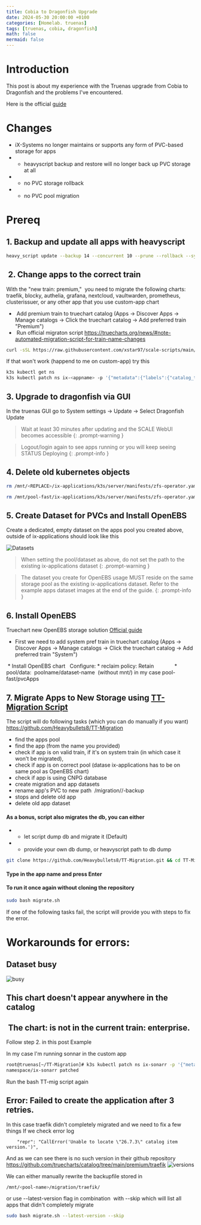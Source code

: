```yaml
---
title: Cobia to Dragonfish Upgrade
date: 2024-05-30 20:00:00 +0100
categories: [Homelab. truenas]
tags: [truenas, cobia, dragonfish]
math: false
mermaid: false
---
```



# Introduction
This post is about my experience with the Truenas upgrade from Cobia to Dragonfish and the problems I've encountered.

Here is the official [guide](https://truecharts.org/scale/migrations/cobia-dragonfish/)

# Changes
* iX-Systems no longer maintains or supports any form of PVC-based storage for apps
* * heavyscript backup and restore will no longer back up PVC storage at all
* * no PVC storage rollback
* * no PVC pool migration

# Prereq

## 1. Backup and update all apps with heavyscript
```bash
heavy_script update --backup 14 --concurrent 10 --prune --rollback --sync --self-update --include-major --major
```

##  2. Change apps to the correct train
With the "new train: premium,"  you need to migrate the following charts:
traefik, blocky, authelia, grafana, nextcloud, vaultwarden, prometheus, clusterissuer, or any other app that you use custom-app chart
*  Add premium train to truechart catalog (Apps -> Discover Apps -> Manage catalogs -> Click the truechart catalog -> Add preferred train "Premium")
*  Run official migraton script https://truecharts.org/news/#note-automated-migration-script-for-train-name-changes
```bash
curl -sSL https://raw.githubusercontent.com/xstar97/scale-scripts/main/scripts/patchTCTrains.sh | bash --
```

If that won't work (happend to me on custom-app) try this

```bash
k3s kubectl get ns
k3s kubectl patch ns ix-<appname> -p '{"metadata":{"labels":{"catalog_train":"premium"}}}'
```

## 3. Upgrade to dragonfish via GUI
In the truenas GUI go to System settings -> Update -> Select Dragonfish Update

> Wait at least 30 minutes after updating and the SCALE WebUI becomes accessible
{: .prompt-warning }

> Logout/login again to see apps running or you will keep seeing STATUS Deploying
{: .prompt-info }

## 4. Delete old kubernetes objects
```bash
rm /mnt/<REPLACE>/ix-applications/k3s/server/manifests/zfs-operator.yaml && sudo k3s kubectl delete -f https://truecharts.org/openebsrem.yaml && sudo k3s kubectl delete storageClass openebs-zfspv-default

rm /mnt/pool-fast/ix-applications/k3s/server/manifests/zfs-operator.yaml && sudo k3s kubectl delete -f https://truecharts.org/openebsrem.yaml && sudo k3s kubectl delete storageClass openebs-zfspv-default
```

## 5. Create Dataset for PVCs and Install OpenEBS
Create a dedicated, empty dataset on the apps pool you created above, outside of ix-applications should look like this

![Datasets](/assets/img/posts/2024-05-30-Cobia-to-dragonfish-upgrade.md/datasets.png)

> When setting the pool/dataset as above, do not set the path to the existing ix-applications dataset
{: .prompt-warning }

>The dataset you create for OpenEBS usage MUST reside on the same storage pool as the existing ix-applications dataset. Refer to the example apps dataset images at the end of the guide.
{: .prompt-info }

## 6. Install OpenEBS
Truechart new OpenEBS storage solution
[Official guide](https://truecharts.org/scale/#openebs-setup)

* First we need to add system pref train in truechart catalog (Apps -> Discover Apps -> Manage catalogs -> Click the truechart catalog -> Add preferred train "System")

 * Install OpenEBS chart
  Configure: * reclaim policy: Retain
             * pool/data:  poolname/dataset-name  (without mnt/) in my case pool-fast/pvcApps



## 7. Migrate Apps to New Storage using [TT-Migration Script](https://github.com/Heavybullets8/TT-Migration)

The script will do following tasks (which you can do manually if you want) https://github.com/Heavybullets8/TT-Migration
* find the apps pool
* find the app (from the name you provided)
* check if app is on valid train, if it's on system train (in which case it won't be migrated),
* check if app is on correct pool (datase ix-applications has to be on same pool as OpenEBS chart)
* check if app is using CNPG database
* create migration and app datasets
* rename app's PVC to new path  <pool-name>/migration/<appname>/<appname>-backup
* stops and delete old app
* delete old app dataset

#### As a bonus, script also migrates the db, you can either
* * let script dump db and migrate it (Default)
* * provide your own db dump, or heavyscript path to db dump

```bash
git clone https://github.com/Heavybullets8/TT-Migration.git && cd TT-Migration && sudo bash migrate.sh
```
#### Type in the app name and press Enter

#### To run it once again without cloning the repository
```bash
sudo bash migrate.sh
```

If one of the following tasks fail, the script will provide you with steps to fix the error.





# Workarounds for errors:
## Dataset busy
![busy](/assets/img/posts/2024-05-30-Cobia-to-dragonfish-upgrade.md/dataset_busy.png)

## This chart doesn't appear anywhere in the catalog
##  The chart: <chartname> is not in the current train: enterprise.
Follow step 2. in this post
Example

In my case I'm running sonnar in the custom app
```bash
root@truenas[~/TT-Migration]# k3s kubectl patch ns ix-sonarr -p '{"metadata":{"labels":{"catalog_train":"premium"}}}'
namespace/ix-sonarr patched
```
Run the bash TT-mig script again

## Error: Failed to create the application after 3 retries.
In this case traefik didn't completely migrated and we need to fix a few things
If we check error log
```
    "repr": "CallError('Unable to locate \"26.7.3\" catalog item version.')",
```

And as we can see there is no such version in their github repository
https://github.com/truecharts/catalog/tree/main/premium/traefik
![versions](/assets/img/posts/2024-05-30-Cobia-to-dragonfish-upgrade.md/github_traefik.png)


We can either manually rewrite the backupfile stored in
```bash
/mnt/<pool-name>/migration/traefik/
```

or use --latest-version flag in combination  with --skip which will list all apps that didn't completely migrate
```bash
sudo bash migrate.sh --latest-version --skip
```
